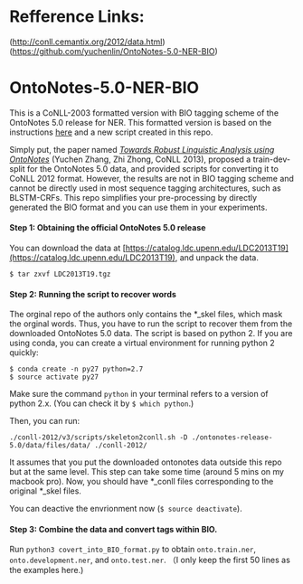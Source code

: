 # Refference Links:
(http://conll.cemantix.org/2012/data.html)
(https://github.com/yuchenlin/OntoNotes-5.0-NER-BIO)

# OntoNotes-5.0-NER-BIO

This is a CoNLL-2003 formatted version with BIO tagging scheme of the OntoNotes 5.0 release for NER. This formatted version is based on the instructions [here](http://cemantix.org/data/ontonotes.html) and a new script created in this repo. 

Simply put, the paper named *[Towards Robust Linguistic Analysis using OntoNotes](http://www.aclweb.org/anthology/W13-3516)* (Yuchen Zhang, Zhi Zhong, CoNLL 2013), proposed a train-dev-split for the OntoNotes 5.0 data, and provided scripts for converting it to CoNLL 2012 format. However, the results are not in BIO tagging scheme and cannot be directly used in most sequence tagging architectures, such as BLSTM-CRFs. This repo simplifies your pre-processing by directly generated the BIO format and you can use them in your experiments.



#### Step 1: Obtaining the official OntoNotes 5.0 release 

You can download the data at [https://catalog.ldc.upenn.edu/LDC2013T19](https://catalog.ldc.upenn.edu/LDC2013T19), and unpack the data.

`$ tar zxvf LDC2013T19.tgz`

#### Step 2: Running the script to recover words

The orginal repo of the authors only contains the  *_skel files, which mask the orginal words. Thus, you have to run the script to recover them from the downloaded OntoNotes 5.0 data. The script is based on python 2. If you are using conda, you can create a virtual environment for running python 2 quickly:
```
$ conda create -n py27 python=2.7
$ source activate py27
```

Make sure the command `python` in your terminal refers to a version of python 2.x. (You can check it by `$ which python`.)

Then, you can run: 
```
./conll-2012/v3/scripts/skeleton2conll.sh -D ./ontonotes-release-5.0/data/files/data/ ./conll-2012/
```
It assumes that you put the downloaded ontonotes data outside this repo but at the same level. This step can take some time (around 5 mins on my macbook pro). Now, you should have *_conll files corresponding to the original *_skel files.

You can deactive the envrionment now (`$ source deactivate`).

#### Step 3: Combine the data and convert tags within BIO.

Run `python3 covert_into_BIO_format.py` to obtain `onto.train.ner`, `onto.development.ner`, and `onto.test.ner`. （I only keep the first 50 lines as the examples here.)
